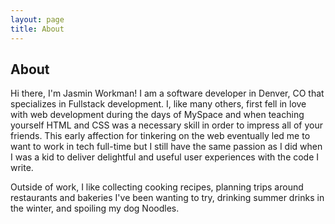 ```yaml
---
layout: page
title: About
---
```


## About

Hi there, I'm Jasmin Workman! I am a software developer in Denver, CO that specializes in Fullstack development. I, like many others, first fell in love with web development during the days of MySpace and when teaching yourself HTML and CSS was a necessary skill in order to impress all of your friends. This early affection for tinkering on the web eventually led me to want to work in tech full-time but I still have the same passion as I did when I was a kid to deliver delightful and useful user experiences with the code I write.

Outside of work, I like collecting cooking recipes, planning trips around restaurants and bakeries I've been wanting to try, drinking summer drinks in the winter, and spoiling my dog Noodles.